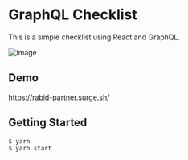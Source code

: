 # GraphQL Checklist

This is a simple checklist using React and GraphQL.

![image](https://user-images.githubusercontent.com/2215105/75046897-404bd680-5509-11ea-92e1-e925bf06c528.png)

## Demo

https://rabid-partner.surge.sh/

## Getting Started

```
$ yarn
$ yarn start
```
